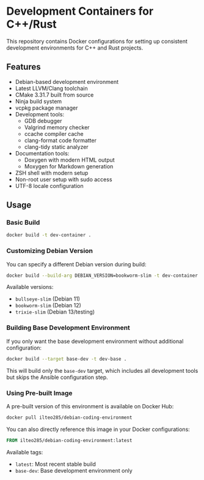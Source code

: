 # Development Containers for C++/Rust

This repository contains Docker configurations for setting up consistent development environments for C++ and Rust projects.

## Features

- Debian-based development environment
- Latest LLVM/Clang toolchain
- CMake 3.31.7 built from source
- Ninja build system
- vcpkg package manager
- Development tools:
  - GDB debugger
  - Valgrind memory checker
  - ccache compiler cache
  - clang-format code formatter
  - clang-tidy static analyzer
- Documentation tools:
  - Doxygen with modern HTML output
  - Moxygen for Markdown generation
- ZSH shell with modern setup
- Non-root user setup with sudo access
- UTF-8 locale configuration

## Usage

### Basic Build

```bash
docker build -t dev-container .
```

### Customizing Debian Version

You can specify a different Debian version during build:

```bash
docker build --build-arg DEBIAN_VERSION=bookworm-slim -t dev-container .
```

Available versions:
- `bullseye-slim` (Debian 11)
- `bookworm-slim` (Debian 12)
- `trixie-slim` (Debian 13/testing)

### Building Base Development Environment

If you only want the base development environment without additional configuration:

```bash
docker build --target base-dev -t dev-base .
```

This will build only the `base-dev` target, which includes all development tools but skips the Ansible configuration step.

### Using Pre-built Image

A pre-built version of this environment is available on Docker Hub:

```bash
docker pull ilteo285/debian-coding-environment
```

You can also directly reference this image in your Docker configurations:

```dockerfile
FROM ilteo285/debian-coding-environment:latest
```

Available tags:
- `latest`: Most recent stable build
- `base-dev`: Base development environment only
